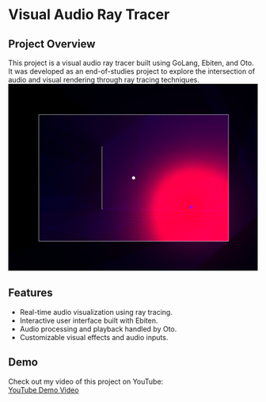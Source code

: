 # Visual Audio Ray Tracer

## Project Overview

This project is a visual audio ray tracer built using GoLang, Ebiten, and Oto. It was developed as an end-of-studies project to explore the intersection of audio and visual rendering through ray tracing techniques.
![Demo Screenshot](demo-screenshot.png)
## Features

- Real-time audio visualization using ray tracing.
- Interactive user interface built with Ebiten.
- Audio processing and playback handled by Oto.
- Customizable visual effects and audio inputs.

## Demo

Check out my video of this project on YouTube:  
[YouTube Demo Video](https://youtu.be/I08DP0t6FnE?si=pbwEj6bcnqg3ElPm)
